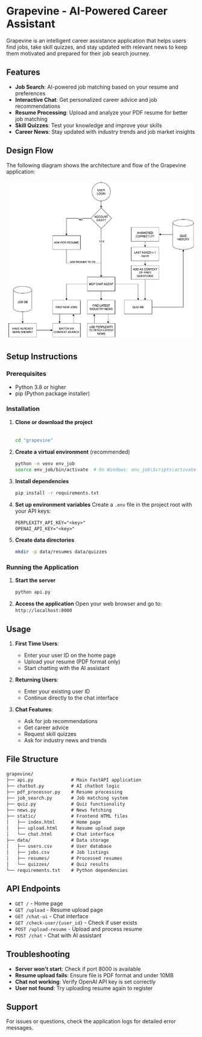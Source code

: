 # Grapevine - AI-Powered Career Assistant

Grapevine is an intelligent career assistance application that helps users find jobs, take skill quizzes, and stay updated with relevant news to keep them motivated and prepared for their job search journey.

## Features

- **Job Search**: AI-powered job matching based on your resume and preferences
- **Interactive Chat**: Get personalized career advice and job recommendations
- **Resume Processing**: Upload and analyze your PDF resume for better job matching
- **Skill Quizzes**: Test your knowledge and improve your skills
- **Career News**: Stay updated with industry trends and job market insights

## Design Flow

The following diagram shows the architecture and flow of the Grapevine application:

![Grapevine Chatbot Architecture](GRAPEVINE_CHATBOT.drawio.png)

## Setup Instructions

### Prerequisites

- Python 3.8 or higher
- pip (Python package installer)

### Installation

1. **Clone or download the project**
   ```bash
   
   cd "grapevine"
   ```

2. **Create a virtual environment** (recommended)
   ```bash
   python -m venv env_job
   source env_job/bin/activate  # On Windows: env_job\Scripts\activate
   ```

3. **Install dependencies**
   ```bash
   pip install -r requirements.txt
   ```

4. **Set up environment variables**
   Create a `.env` file in the project root with your API keys:
   ```
   PERPLEXITY_API_KEY="<key>"
   OPENAI_API_KEY="<key>"
   ```

5. **Create data directories**
   ```bash
   mkdir -p data/resumes data/quizzes
   ```

### Running the Application

1. **Start the server**
   ```bash
   python api.py
   ```

2. **Access the application**
   Open your web browser and go to: `http://localhost:8000`

## Usage

1. **First Time Users**:
   - Enter your user ID on the home page
   - Upload your resume (PDF format only)
   - Start chatting with the AI assistant

2. **Returning Users**:
   - Enter your existing user ID
   - Continue directly to the chat interface

3. **Chat Features**:
   - Ask for job recommendations
   - Get career advice
   - Request skill quizzes
   - Ask for industry news and trends

## File Structure

```
grapevine/
├── api.py              # Main FastAPI application
├── chatbot.py          # AI chatbot logic
├── pdf_processor.py    # Resume processing
├── job_search.py       # Job matching system
├── quiz.py             # Quiz functionality
├── news.py             # News fetching
├── static/             # Frontend HTML files
│   ├── index.html      # Home page
│   ├── upload.html     # Resume upload page
│   └── chat.html       # Chat interface
├── data/               # Data storage
│   ├── users.csv       # User database
│   ├── jobs.csv        # Job listings
│   ├── resumes/        # Processed resumes
│   └── quizzes/        # Quiz results
└── requirements.txt    # Python dependencies
```

## API Endpoints

- `GET /` - Home page
- `GET /upload` - Resume upload page
- `GET /chat-ui` - Chat interface
- `GET /check-user/{user_id}` - Check if user exists
- `POST /upload-resume` - Upload and process resume
- `POST /chat` - Chat with AI assistant

## Troubleshooting

- **Server won't start**: Check if port 8000 is available
- **Resume upload fails**: Ensure file is PDF format and under 10MB
- **Chat not working**: Verify OpenAI API key is set correctly
- **User not found**: Try uploading resume again to register

## Support

For issues or questions, check the application logs for detailed error messages.